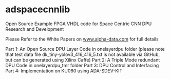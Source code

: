 # adspacecnnlib
Open Source Example FPGA VHDL code for Space Centric CNN DPU Research and Development 

Please Refer to the White Papers on www.alpha-data.com for full details

Part 1: An Open Source DPU Layer
Code in onelayerdpu folder
(please note that test data file dk_tiny-yolov3_416_416_5.txt is not available via GitHub, but can be generated using Xilinx Caffe)
Part 2: A Triple Mode redundant DPU
Code in onelayerdpu_tmr folder
Part 3: DPU Control and Interfacing
Part 4: Implementation on KU060 using ADA-SDEV-KIT
